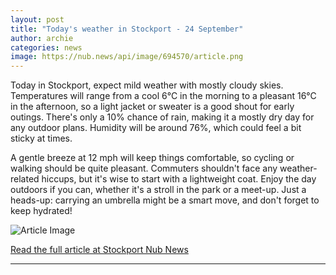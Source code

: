 ```yaml
---
layout: post
title: "Today's weather in Stockport - 24 September"
author: archie
categories: news
image: https://nub.news/api/image/694570/article.png
---
```

Today in Stockport, expect mild weather with mostly cloudy skies. Temperatures will range from a cool 6°C in the morning to a pleasant 16°C in the afternoon, so a light jacket or sweater is a good shout for early outings. There's only a 10% chance of rain, making it a mostly dry day for any outdoor plans. Humidity will be around 76%, which could feel a bit sticky at times.

A gentle breeze at 12 mph will keep things comfortable, so cycling or walking should be quite pleasant. Commuters shouldn't face any weather-related hiccups, but it's wise to start with a lightweight coat. Enjoy the day outdoors if you can, whether it's a stroll in the park or a meet-up. Just a heads-up: carrying an umbrella might be a smart move, and don't forget to keep hydrated!

![Article Image](https://nub.news/api/image/694570/article.png)

[Read the full article at Stockport Nub News](https://stockport.nub.news/news/weather-news/todays-weather-in-stockport-24-september-273070)

---
